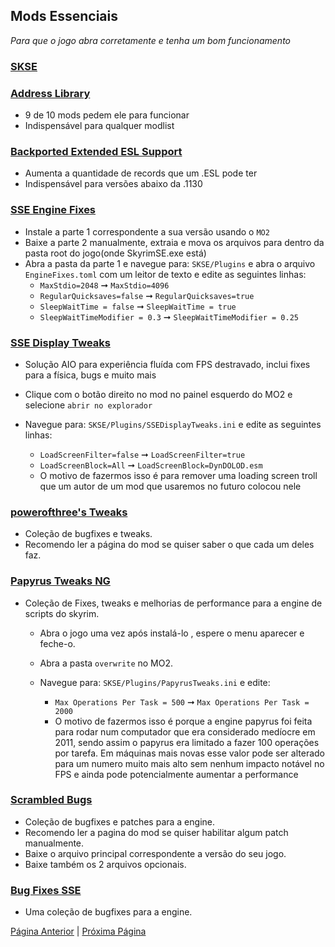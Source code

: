 ## Mods Essenciais

_Para que o jogo abra corretamente e tenha um bom funcionamento_

### [SKSE](https://www.nexusmods.com/skyrimspecialedition/mods/30379)
### [Address Library](https://www.nexusmods.com/skyrimspecialedition/mods/32444)
  - 9 de 10 mods pedem ele para funcionar 
  - Indispensável para qualquer modlist
### [Backported Extended ESL Support](https://www.nexusmods.com/skyrimspecialedition/mods/106441)
  - Aumenta a quantidade de records que um .ESL pode ter
  - Indispensável para versões abaixo da .1130
### [SSE Engine Fixes](https://www.nexusmods.com/skyrimspecialedition/mods/17230)
  - Instale a parte 1 correspondente a sua versão usando o `MO2`
  - Baixe a parte 2 manualmente, extraia e mova os arquivos para dentro da pasta root do jogo(onde SkyrimSE.exe está) 
  - Abra a pasta da parte 1 e navegue para: `SKSE/Plugins` e abra o arquivo `EngineFixes.toml` com um leitor de texto e edite as seguintes linhas:
    - `MaxStdio=2048` ➞ `MaxStdio=4096`
    - `RegularQuicksaves=false` ➞ `RegularQuicksaves=true`
    - `SleepWaitTime = false` ➞ `SleepWaitTime = true`
    - `SleepWaitTimeModifier = 0.3` ➞ `SleepWaitTimeModifier = 0.25`
    
### [SSE Display Tweaks](https://www.nexusmods.com/skyrimspecialedition/mods/34705)
   - Solução AIO para experiência fluída com FPS destravado, inclui fixes para a física, bugs e muito mais
   - Clique com o botão direito no mod no painel esquerdo do MO2 e selecione `abrir no explorador`
   - Navegue para: `SKSE/Plugins/SSEDisplayTweaks.ini` e edite as seguintes linhas:


     - `LoadScreenFilter=false` ➞ `LoadScreenFilter=true` 
     - `LoadScreenBlock=All` ➞ `LoadScreenBlock=DynDOLOD.esm`
     - O motivo de fazermos isso é para remover uma loading screen troll que um autor de um mod que usaremos no futuro colocou nele
### [powerofthree's Tweaks](https://www.nexusmods.com/skyrimspecialedition/mods/51073)
  - Coleção de bugfixes e tweaks.
  - Recomendo ler a página do mod se quiser saber o que cada um deles faz.
### [Papyrus Tweaks NG](https://www.nexusmods.com/skyrimspecialedition/mods/77779)
  - Coleção de Fixes, tweaks e melhorias de performance para a engine de scripts do skyrim.
    - Abra o jogo uma vez após instalá-lo , espere o menu aparecer e feche-o.
    - Abra a pasta `overwrite` no MO2.
    - Navegue para: `SKSE/Plugins/PapyrusTweaks.ini` e edite:


      - `Max Operations Per Task = 500` ➞ `Max Operations Per Task = 2000`
      - O motivo de fazermos isso é porque a engine papyrus foi feita para rodar num computador que era considerado medíocre em 2011, sendo assim o papyrus era limitado a fazer 100 operações por tarefa. Em máquinas mais novas esse valor pode ser alterado para um numero muito mais alto sem nenhum impacto notável no FPS e ainda pode potencialmente aumentar a performance 
### [Scrambled Bugs](https://www.nexusmods.com/skyrimspecialedition/mods/43532)
  - Coleção de bugfixes e patches para a engine.
  - Recomendo ler a pagina do mod se quiser habilitar algum patch manualmente.
  - Baixe o arquivo principal correspondente a versão do seu jogo.
  - Baixe também os 2 arquivos opcionais.
### [Bug Fixes SSE](https://www.nexusmods.com/skyrimspecialedition/mods/33261)
  - Uma coleção de bugfixes para a engine.


[Página Anterior](https://github.com/Dasinhoo/guia-skyrim/blob/main/ferramentas.md) | [Próxima Página](https://github.com/Dasinhoo/guia-skyrim/blob/main/bug_fixes.md)
